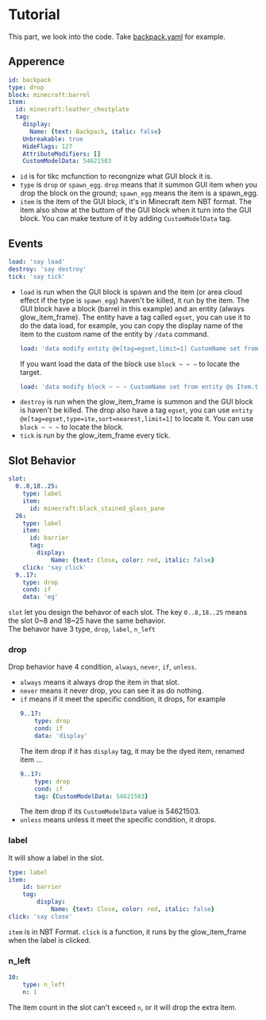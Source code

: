 # Tutorial
This part, we look into the code. Take [backpack.yaml](/example/backpack.yaml) for example. 
## Apperence
```yaml
id: backpack
type: drop
block: minecraft:barrel
item:
  id: minecraft:leather_chestplate
  tag: 
    display:
      Name: {text: Backpack, italic: false}
    Unbreakable: true
    HideFlags: 127
    AttributeModifiers: []
    CustomModelData: 54621503
```
* `id` is for tikc mcfunction to recongnize what GUI block it is.
* `type` is `drop` or `spawn_egg`. `drop` means that it summon GUI item when you drop the block on the ground; `spawn_egg` means the item is a spawn_egg.
* `item` is the item of the GUI block, it's in Minecraft item NBT format. The item also show at the buttom of the GUI block when it turn into the GUI block. You can make texture of it by adding `CustomModelData` tag.
## Events
```yaml
load: 'say load'
destroy: 'say destroy'
tick: 'say tick'
```
* `load` is run when the GUI block is spawn and the item (or area cloud effect if the type is `spawn_egg`) haven't be killed, it run by the item. The GUI block have a block (barrel in this example) and an entity (always glow_item_frame). The entity have a tag called `egset`, you can use it to do the data load, for example, you can copy the display name of the item to the custom name of the entity by `/data` command.
    ```yaml
    load: 'data modify entity @e[tag=egset,limit=1] CustomName set from entity @s Item.tag.display.Name'
    ``` 
    If you want load the data of the block use `block ~ ~ ~` to locate the target.
    ```yaml
    load: 'data modify block ~ ~ ~ CustomName set from entity @s Item.tag.display.Name'
    ``` 
* `destroy` is run when the glow_item_frame is summon and the GUI block is haven't be killed. The drop also have a tag `egset`, you can use `entity @e[tag=egset,type=ite,sort=nearest,limit=1]` to locate it. You can use `block ~ ~ ~` to locate the block.
* `tick` is run by the glow_item_frame every tick.
## Slot Behavior
```yaml
slot:
  0..8,18..25:
    type: label
    item:
      id: minecraft:black_stained_glass_pane
  26:
    type: label
    item:
      id: barrier
      tag:
        display:
            Name: {text: Close, color: red, italic: false}
    click: 'say click'
  9..17:
    type: drop
    cond: if
    data: 'eg'
```
`slot` let you design the behavor of each slot. The key `0..8,18..25` means the slot 0~8 and 18~25 have the same behavior.  
The behavor have 3 type, `drop`, `label`, `n_left`
### drop
Drop behavior have 4 condition, `always`, `never`, `if`, `unless`.
* `always` means it always drop the item in that slot.
* `never` means it never drop, you can see it as do nothing.
* `if` means if it meet the specific condition, it drops, for example
    ```yaml
    9..17:
        type: drop
        cond: if
        data: 'display'
    ```
    The item drop if it has `display` tag, it may be the dyed item, renamed item ... 
    ```yaml
    9..17:
        type: drop
        cond: if
        tag: {CustomModelData: 54621503}
    ```
    The item drop if its `CustomModelData` value is 54621503.
* `unless` means unless it meet the specific condition, it drops.
### label
It will show a label in the slot.
```yaml
type: label
item:
    id: barrier
    tag:
        display:
            Name: {text: Close, color: red, italic: false}
click: 'say close'
```
`item` is in NBT Format. `click` is a function, it runs by the glow_item_frame when the label is clicked.
### n_left
```yaml
10:
    type: n_left
    n: 1
```
The item count in the slot can't exceed `n`, or it will drop the extra item.

